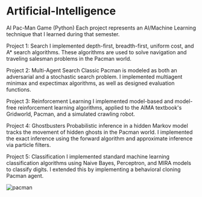 # Artificial-Intelligence

AI Pac-Man Game (Python)
Each project represents an AI/Machine Learning technique that I learned during that semester.

Project 1: Search
I implemented depth-first, breadth-first, uniform cost, and A* search algorithms. These algorithms are used to solve navigation and traveling salesman problems in the Pacman world.

Project 2: Multi-Agent Search 
Classic Pacman is modeled as both an adversarial and a stochastic search problem. I implemented multiagent minimax and expectimax algorithms, as well as designed evaluation functions.

Project 3: Reinforcement Learning 
I implemented model-based and model-free reinforcement learning algorithms, applied to the AIMA textbook's Gridworld, Pacman, and a simulated crawling robot.

Project 4: Ghostbusters 
Probabilistic inference in a hidden Markov model tracks the movement of hidden ghosts in the Pacman world. I implemented the exact inference using the forward algorithm and approximate inference via particle filters.

Project 5: Classification 
I implemented standard machine learning classification algorithms using Naive Bayes, Perceptron, and MIRA models to classify digits. I extended this by implementing a behavioral cloning Pacman agent.

![pacman](https://user-images.githubusercontent.com/20921475/29050119-8e0cbfea-7be2-11e7-91d9-d6eb80ba618b.jpg)
